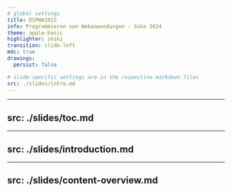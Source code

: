 ```yaml
---
# global settings
title: DSPWA1022
info: Programmieren von Webanwendungen - SoSe 2024
theme: apple-basic
highlighter: shiki
transition: slide-left
mdc: true
drawings:
  persist: false

# slide-specific settings are in the respective markdown files
src: ./slides/intro.md
---
```


---
src: ./slides/toc.md
---

---
src: ./slides/introduction.md
---

---
src: ./slides/content-overview.md
---
